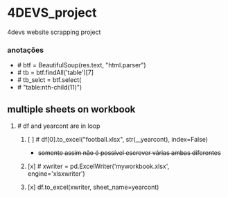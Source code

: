 # 4DEVS_project

4devs website scrapping project

### anotações

-   \# btf = BeautifulSoup(res.text, "html.parser")
-   \# tb = btf.findAll('table')[7]
-   \# tb_selct = btf.select(
-   \# "table:nth-child(11)")

## multiple sheets on workbook

1. \# df and yearcont are in loop

    1. [ ] \# df[0].to_excel("football.xlsx", str(\_\_yearcont), index=False)

        - ~~somente assim não é possível escrever várias ambas diferentes~~

    1. [x] \# xwriter = pd.ExcelWriter('myworkbook.xlsx', engine='xlsxwriter')
    1. [x] df.to_excel(xwriter, sheet_name=yearcont)
